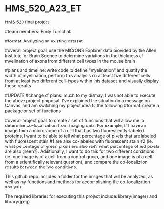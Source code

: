 # HMS_520_A23_ET
HMS 520 final project

#team members: Emily Turschak

#format: Analyzing an existing dataset 

#overall project goal: use the MICrONS Explorer data provided by the Allen Institute for Brain Science to determine variations in the thickness of myelination of axons from different cell types in the mouse brain 

#plans and timeline: write code to define "myelination" and quatify the width of myelination, perform this analysis on at least five different cells from at least two different cell-types within this dataset, and visually display these results 

#UPDATE
#change of plans: much to my dismay, I was not able to execute the above project proposal. I've explained the situation in a message on Canvas, and am switching my project idea to the following 
#format: create a package or set of functions 

#overall project goal: to create a set of functions that will allow me to determine co-localization from imaging data. For example, if I have an image from a microscope of a cell that has two fluorescently-labeled proteins, I want to be able to tell what percentage of pixels that are labeled with fluorescent stain #1 are also co-labeled with fluorescent stain #2 (ie. what percentage of green pixels are also red? what percentage of red pixels are also green?). Additionally, I want to do this for two different conditions (ie. one image is of a cell from a control group, and one image is of a cell from a scientifically relevant question), and compare the co-localiztion results between the two conditions.

This github repo includes a folder for the images that will be analyzed, as well as my functions and methods for accomplishing the co-localization analysis 

The required libraries for executing this project include: library(imager) and library(jpeg) 
